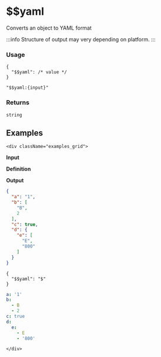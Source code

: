 # $$yaml

Converts an object to YAML format

:::info
Structure of output may very depending on platform.
:::

### Usage
```transformers
{ 
  "$$yaml": /* value */ 
}
```
```transformers
"$$yaml:{input}"
```
### Returns
`string`

## Examples

```mdx-code-block
<div className="examples_grid">
```

**Input**

**Definition**

**Output**

```json
{
  "a": "1",
  "b": [
    "B",
    2
  ],
  "c": true,
  "d": {
    "e": [
      "E",
      "800"
    ]
  }
}
```
```transformers
{ 
  "$$yaml": "$" 
}
```
```yaml
a: '1'
b:
  - B
  - 2
c: true
d:
  e:
    - E
    - '800'

```


```mdx-code-block
</div>
```